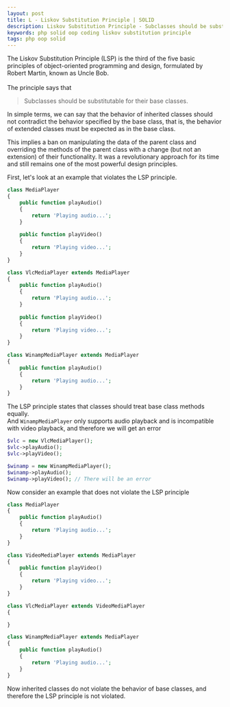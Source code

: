 ```yaml
---
layout: post
title: L - Liskov Substitution Principle | SOLID
description: Liskov Substitution Principle - Subclasses should be substitutable for their base classes.
keywords: php solid oop coding liskov substitution principle
tags: php oop solid
---
```


The Liskov Substitution Principle (LSP) is the third of the five basic principles of object-oriented programming and 
design, formulated by Robert Martin, known as Uncle Bob.
<br><br>
The principle says that
>Subclasses should be substitutable for their base classes.

In simple terms, we can say that the behavior of inherited classes should not contradict the behavior specified by the base class,
that is, the behavior of extended classes must be expected as in the base class.

This implies a ban on manipulating the data of the parent class and overriding the methods of the parent class with a change (but not an extension) of their functionality.
It was a revolutionary approach for its time and still remains one of the most powerful design principles.

First, let's look at an example that violates the LSP principle.
```php
class MediaPlayer
{
    public function playAudio()
    {
        return 'Playing audio...';
    }
    
    public function playVideo()
    {
        return 'Playing video...';
    }
}

class VlcMediaPlayer extends MediaPlayer
{
    public function playAudio()
    {
        return 'Playing audio...';
    }
    
    public function playVideo()
    {
        return 'Playing video...';
    }
}

class WinampMediaPlayer extends MediaPlayer
{
    public function playAudio()
    {
        return 'Playing audio...';
    }
}
```
The LSP principle states that classes should treat base class methods equally.
<br>
And `WinampMediaPlayer` only supports audio playback and is incompatible with video playback, and therefore we will get an error
```php
$vlc = new VlcMediaPlayer();
$vlc->playAudio();
$vlc->playVideo();

$winamp = new WinampMediaPlayer();
$winamp->playAudio();
$winamp->playVideo(); // There will be an error
```

Now consider an example that does not violate the LSP principle
```php
class MediaPlayer
{
    public function playAudio()
    {
        return 'Playing audio...';
    }
}

class VideoMediaPlayer extends MediaPlayer
{
    public function playVideo()
    {
        return 'Playing video...';
    }
}

class VlcMediaPlayer extends VideoMediaPlayer
{

}

class WinampMediaPlayer extends MediaPlayer
{
    public function playAudio()
    {
        return 'Playing audio...';
    }
}
```

Now inherited classes do not violate the behavior of base classes, and therefore the LSP principle is not violated.